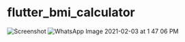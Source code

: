 # flutter_bmi_calculator

![Screenshot]([https://user-images.githubusercontent.com/66554769/106717940-5ec9b580-6626-11eb-8911-a0c24de867cc.jpeg](https://github.com/LogainHamdan/SampleOfBMI.git))
![WhatsApp Image 2021-02-03 at 1 47 06 PM](https://user-images.githubusercontent.com/66554769/106717941-5f624c00-6626-11eb-8575-694ffa55ac62.jpeg)
